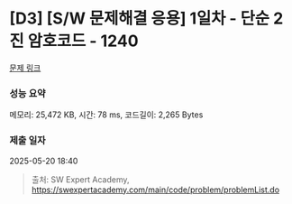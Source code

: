 # [D3] [S/W 문제해결 응용] 1일차 - 단순 2진 암호코드 - 1240 

[문제 링크](https://swexpertacademy.com/main/code/problem/problemDetail.do?contestProbId=AV15FZuqAL4CFAYD) 

### 성능 요약

메모리: 25,472 KB, 시간: 78 ms, 코드길이: 2,265 Bytes

### 제출 일자

2025-05-20 18:40



> 출처: SW Expert Academy, https://swexpertacademy.com/main/code/problem/problemList.do